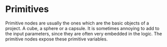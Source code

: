 # Primitives

Primitive nodes are usually the ones which are the basic objects of a project. A cube, a sphere or a capsule. It is sometimes annoying to add to the input parameters, since they are often very embedded in the logic. The primitive nodes expose these primitive variables.

